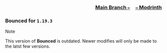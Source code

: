 ### <p align=right>[Main Branch `←`](https://github.com/KessokuTeaTime/Bounced)&emsp;[`→` Modrinth](https://modrinth.com/mod/bounced)</p>

### Bounced for `1.19.3`

> [!NOTE]
> This version of **Bounced** is outdated. Newer modifies will only be made to the latst few versions.

